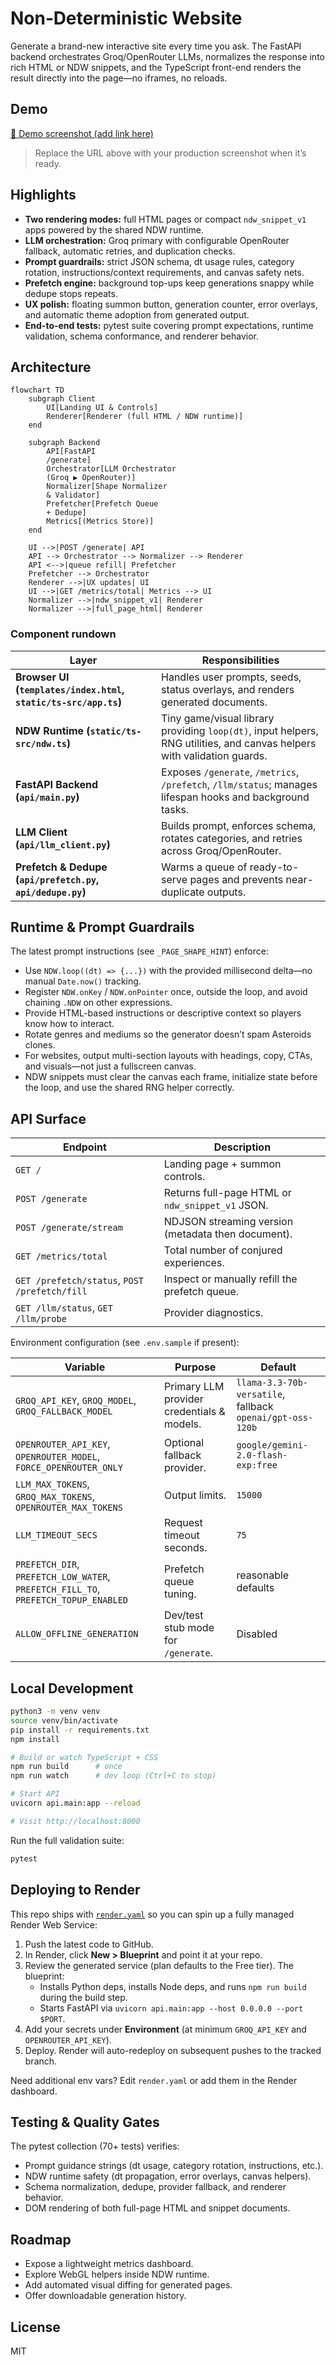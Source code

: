 Non‑Deterministic Website
=========================

Generate a brand-new interactive site every time you ask. The FastAPI backend orchestrates Groq/OpenRouter LLMs, normalizes the response into rich HTML or NDW snippets, and the TypeScript front-end renders the result directly into the page—no iframes, no reloads.

## Demo

[🌠 Demo screenshot (add link here)](https://example.com/path-to-demo-image)

> Replace the URL above with your production screenshot when it’s ready.

## Highlights

- **Two rendering modes:** full HTML pages or compact `ndw_snippet_v1` apps powered by the shared NDW runtime.
- **LLM orchestration:** Groq primary with configurable OpenRouter fallback, automatic retries, and duplication checks.
- **Prompt guardrails:** strict JSON schema, dt usage rules, category rotation, instructions/context requirements, and canvas safety nets.
- **Prefetch engine:** background top-ups keep generations snappy while dedupe stops repeats.
- **UX polish:** floating summon button, generation counter, error overlays, and automatic theme adoption from generated output.
- **End-to-end tests:** pytest suite covering prompt expectations, runtime validation, schema conformance, and renderer behavior.

## Architecture

```mermaid
flowchart TD
    subgraph Client
        UI[Landing UI & Controls]
        Renderer[Renderer (full HTML / NDW runtime)]
    end

    subgraph Backend
        API[FastAPI
        /generate]
        Orchestrator[LLM Orchestrator
        (Groq ▶ OpenRouter)]
        Normalizer[Shape Normalizer
        & Validator]
        Prefetcher[Prefetch Queue
        + Dedupe]
        Metrics[(Metrics Store)]
    end

    UI -->|POST /generate| API
    API --> Orchestrator --> Normalizer --> Renderer
    API <-->|queue refill| Prefetcher
    Prefetcher --> Orchestrator
    Renderer -->|UX updates| UI
    UI -->|GET /metrics/total| Metrics --> UI
    Normalizer -->|ndw_snippet_v1| Renderer
    Normalizer -->|full_page_html| Renderer
```

### Component rundown

| Layer | Responsibilities |
|-------|------------------|
| **Browser UI (`templates/index.html`, `static/ts-src/app.ts`)** | Handles user prompts, seeds, status overlays, and renders generated documents. |
| **NDW Runtime (`static/ts-src/ndw.ts`)** | Tiny game/visual library providing `loop(dt)`, input helpers, RNG utilities, and canvas helpers with validation guards. |
| **FastAPI Backend (`api/main.py`)** | Exposes `/generate`, `/metrics`, `/prefetch`, `/llm/status`; manages lifespan hooks and background tasks. |
| **LLM Client (`api/llm_client.py`)** | Builds prompt, enforces schema, rotates categories, and retries across Groq/OpenRouter. |
| **Prefetch & Dedupe (`api/prefetch.py`, `api/dedupe.py`)** | Warms a queue of ready-to-serve pages and prevents near-duplicate outputs. |

## Runtime & Prompt Guardrails

The latest prompt instructions (see `_PAGE_SHAPE_HINT`) enforce:

- Use `NDW.loop((dt) => {...})` with the provided millisecond delta—no manual `Date.now()` tracking.
- Register `NDW.onKey` / `NDW.onPointer` once, outside the loop, and avoid chaining `.NDW` on other expressions.
- Provide HTML-based instructions or descriptive context so players know how to interact.
- Rotate genres and mediums so the generator doesn’t spam Asteroids clones.
- For websites, output multi-section layouts with headings, copy, CTAs, and visuals—not just a fullscreen canvas.
- NDW snippets must clear the canvas each frame, initialize state before the loop, and use the shared RNG helper correctly.

## API Surface

| Endpoint | Description |
|----------|-------------|
| `GET /` | Landing page + summon controls. |
| `POST /generate` | Returns full-page HTML or `ndw_snippet_v1` JSON. |
| `POST /generate/stream` | NDJSON streaming version (metadata then document). |
| `GET /metrics/total` | Total number of conjured experiences. |
| `GET /prefetch/status`, `POST /prefetch/fill` | Inspect or manually refill the prefetch queue. |
| `GET /llm/status`, `GET /llm/probe` | Provider diagnostics. |

Environment configuration (see `.env.sample` if present):

| Variable | Purpose | Default |
|----------|---------|---------|
| `GROQ_API_KEY`, `GROQ_MODEL`, `GROQ_FALLBACK_MODEL` | Primary LLM provider credentials & models. | `llama-3.3-70b-versatile`, fallback `openai/gpt-oss-120b` |
| `OPENROUTER_API_KEY`, `OPENROUTER_MODEL`, `FORCE_OPENROUTER_ONLY` | Optional fallback provider. | `google/gemini-2.0-flash-exp:free` |
| `LLM_MAX_TOKENS`, `GROQ_MAX_TOKENS`, `OPENROUTER_MAX_TOKENS` | Output limits. | `15000` |
| `LLM_TIMEOUT_SECS` | Request timeout seconds. | `75` |
| `PREFETCH_DIR`, `PREFETCH_LOW_WATER`, `PREFETCH_FILL_TO`, `PREFETCH_TOPUP_ENABLED` | Prefetch queue tuning. | reasonable defaults |
| `ALLOW_OFFLINE_GENERATION` | Dev/test stub mode for `/generate`. | Disabled |

## Local Development

```bash
python3 -m venv venv
source venv/bin/activate
pip install -r requirements.txt
npm install

# Build or watch TypeScript + CSS
npm run build      # once
npm run watch      # dev loop (Ctrl+C to stop)

# Start API
uvicorn api.main:app --reload

# Visit http://localhost:8000
```

Run the full validation suite:

```bash
pytest
```

## Deploying to Render

This repo ships with [`render.yaml`](render.yaml) so you can spin up a fully managed Render Web Service:

1. Push the latest code to GitHub.
2. In Render, click **New > Blueprint** and point it at your repo.
3. Review the generated service (plan defaults to the Free tier). The blueprint:
    - Installs Python deps, installs Node deps, and runs `npm run build` during the build step.
    - Starts FastAPI via `uvicorn api.main:app --host 0.0.0.0 --port $PORT`.
4. Add your secrets under **Environment** (at minimum `GROQ_API_KEY` and `OPENROUTER_API_KEY`).
5. Deploy. Render will auto-redeploy on subsequent pushes to the tracked branch.

Need additional env vars? Edit `render.yaml` or add them in the Render dashboard.

## Testing & Quality Gates

The pytest collection (70+ tests) verifies:

- Prompt guidance strings (dt usage, category rotation, instructions, etc.).
- NDW runtime safety (dt propagation, error overlays, canvas helpers).
- Schema normalization, dedupe, provider fallback, and renderer behavior.
- DOM rendering of both full-page HTML and snippet documents.

## Roadmap

- Expose a lightweight metrics dashboard.
- Explore WebGL helpers inside NDW runtime.
- Add automated visual diffing for generated pages.
- Offer downloadable generation history.

## License

MIT